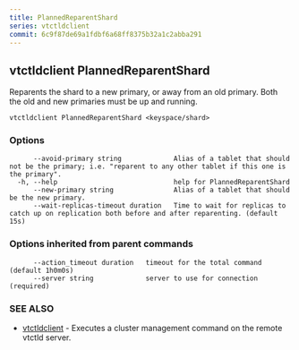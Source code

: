 ```yaml
---
title: PlannedReparentShard
series: vtctldclient
commit: 6c9f87de69a1fdbf6a68ff8375b32a1c2abba291
---
```

## vtctldclient PlannedReparentShard

Reparents the shard to a new primary, or away from an old primary. Both the old and new primaries must be up and running.

```
vtctldclient PlannedReparentShard <keyspace/shard>
```

### Options

```
      --avoid-primary string             Alias of a tablet that should not be the primary; i.e. "reparent to any other tablet if this one is the primary".
  -h, --help                             help for PlannedReparentShard
      --new-primary string               Alias of a tablet that should be the new primary.
      --wait-replicas-timeout duration   Time to wait for replicas to catch up on replication both before and after reparenting. (default 15s)
```

### Options inherited from parent commands

```
      --action_timeout duration   timeout for the total command (default 1h0m0s)
      --server string             server to use for connection (required)
```

### SEE ALSO

* [vtctldclient](../)	 - Executes a cluster management command on the remote vtctld server.

